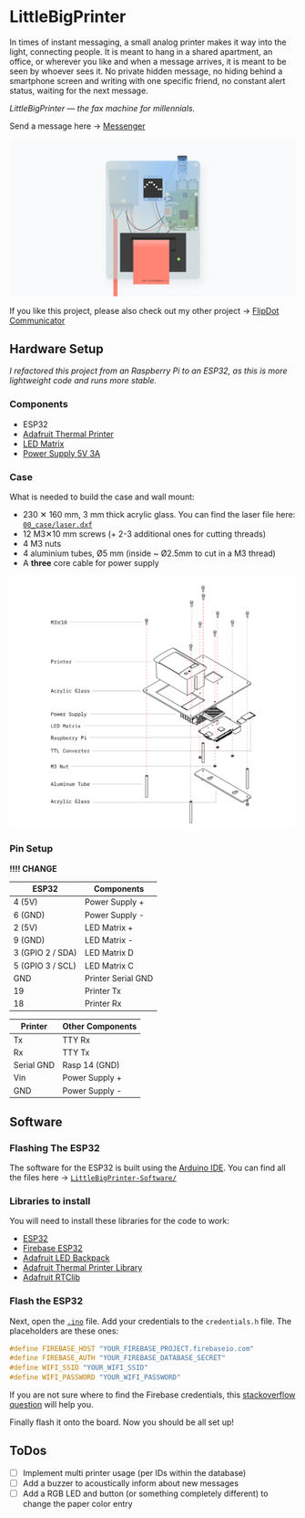 # LittleBigPrinter

In times of instant messaging, a small analog printer makes it way into the light, connecting people. It is meant to hang in a shared apartment, an office, or wherever you like and when a message arrives, it is meant to be seen by whoever sees it. No private hidden message, no hiding behind a smartphone screen and writing with one specific friend, no constant alert status, waiting for the next message.  

*LittleBigPrinter — the fax machine for millennials.*

Send a message here → [Messenger](https://little-big-printer-messenger.now.sh/)

![LittleBigPrinter](00_img/title.jpg)

If you like this project, please also check out my other project → [FlipDot Communicator](https://github.com/olivierbrcknr/flipdot-communicator)

## Hardware Setup

*I refactored this project from an Raspberry Pi to an ESP32, as this is more lightweight code and runs more stable.*

### Components

* ESP32
* [Adafruit Thermal Printer](https://www.adafruit.com/product/597)
* [LED Matrix](https://www.adafruit.com/product/1080)
* [Power Supply 5V 3A](https://www.meanwell-web.com/en-gb/ac-dc-single-output-enclosed-power-supply-output-rs--15--5)

### Case

What is needed to build the case and wall mount:

* 230 ✕ 160 mm, 3 mm thick acrylic glass. You can find the laser file here: [`00_case/laser.dxf`](00_case/laser.dxf)
* 12 M3✕10 mm screws (+ 2-3 additional ones for cutting threads)
* 4 M3 nuts
* 4 aluminium tubes, Ø5 mm (inside ~ Ø2.5mm to cut in a M3 thread) 
* A **three** core cable for power supply

![Assembly](00_img/assembly.png)

### Pin Setup

**!!!! CHANGE**

|ESP32           |Components         | 
|----------------|-------------------|
|4 (5V)          |Power Supply +     |
|6 (GND)         |Power Supply -     |
|2 (5V)          |LED Matrix +       |
|9 (GND)         |LED Matrix -       |
|3 (GPIO 2 / SDA)|LED Matrix D       |
|5 (GPIO 3 / SCL)|LED Matrix C       |
|GND            |Printer Serial GND |
|19              |Printer Tx         |
|18              |Printer Rx         |



|Printer   |Other Components|
|----------|----------------|
|Tx        |TTY Rx          |
|Rx        |TTY Tx          |
|Serial GND|Rasp 14 (GND)   |
|Vin       |Power Supply +  |
|GND       |Power Supply -  |


## Software

### Flashing The ESP32

The software for the ESP32 is built using the [Arduino IDE](https://www.arduino.cc/en/software). You can find all the files here → [`LittleBigPrinter-Software/`](LittleBigPrinter-Software)

### Libraries to install

You will need to install these libraries for the code to work:

* [ESP32](https://github.com/espressif/arduino-esp32)
* [Firebase ESP32](https://github.com/mobizt/Firebase-ESP32)
* [Adafruit LED Backpack](https://github.com/adafruit/Adafruit_LED_Backpack)
* [Adafruit Thermal Printer Library](https://github.com/adafruit/Adafruit-Thermal-Printer-Library)
* [Adafruit RTClib](https://github.com/adafruit/RTClib)

### Flash the ESP32

Next, open the [`.ino`](LittleBigPrinter-Software/LittleBigPrinter-Software.ino) file. Add your credentials to the `credentials.h` file. The placeholders are these ones:

```cpp
#define FIREBASE_HOST "YOUR_FIREBASE_PROJECT.firebaseio.com"
#define FIREBASE_AUTH "YOUR_FIREBASE_DATABASE_SECRET"
#define WIFI_SSID "YOUR_WIFI_SSID"
#define WIFI_PASSWORD "YOUR_WIFI_PASSWORD"
```

If you are not sure where to find the Firebase credentials, this [stackoverflow question](https://stackoverflow.com/questions/37418372/firebase-where-is-my-account-secret-in-the-new-console) will help you.

Finally flash it onto the board. Now you should be all set up!

## ToDos

- [ ] Implement multi printer usage (per IDs within the database)
- [ ] Add a buzzer to acoustically inform about new messages
- [ ] Add a RGB LED and button (or something completely different) to change the paper color entry